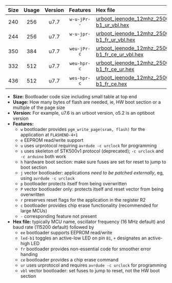 |Size|Usage|Version|Features|Hex file|
|:-:|:-:|:-:|:-:|:--|
|240|256|u7.7|`w-u-jPr--`|[urboot_jeenode_12mhz_250000bps_led-b1_ur_vbl.hex](https://raw.githubusercontent.com/stefanrueger/urboot.hex/main/boards/jeenode/fcpu_12mhz/250000_bps/urboot_jeenode_12mhz_250000bps_led-b1_ur_vbl.hex)|
|244|256|u7.7|`w-u-jpr--`|[urboot_jeenode_12mhz_250000bps_led-b1_fr_ur_vbl.hex](https://raw.githubusercontent.com/stefanrueger/urboot.hex/main/boards/jeenode/fcpu_12mhz/250000_bps/urboot_jeenode_12mhz_250000bps_led-b1_fr_ur_vbl.hex)|
|350|384|u7.7|`weu-jPr-c`|[urboot_jeenode_12mhz_250000bps_ee_led-b1_fr_ce_ur_vbl.hex](https://raw.githubusercontent.com/stefanrueger/urboot.hex/main/boards/jeenode/fcpu_12mhz/250000_bps/urboot_jeenode_12mhz_250000bps_ee_led-b1_fr_ce_ur_vbl.hex)|
|332|512|u7.7|`weu-hpr-c`|[urboot_jeenode_12mhz_250000bps_ee_led-b1_fr_ce_ur.hex](https://raw.githubusercontent.com/stefanrueger/urboot.hex/main/boards/jeenode/fcpu_12mhz/250000_bps/urboot_jeenode_12mhz_250000bps_ee_led-b1_fr_ce_ur.hex)|
|436|512|u7.7|`wes-hpr-c`|[urboot_jeenode_12mhz_250000bps_ee_led-b1_fr_ce.hex](https://raw.githubusercontent.com/stefanrueger/urboot.hex/main/boards/jeenode/fcpu_12mhz/250000_bps/urboot_jeenode_12mhz_250000bps_ee_led-b1_fr_ce.hex)|

- **Size:** Bootloader code size including small table at top end
- **Usage:** How many bytes of flash are needed, ie, HW boot section or a multiple of the page size
- **Version:** For example, u7.6 is an urboot version, o5.2 is an optiboot version
- **Features:**
  + `w` bootloader provides `pgm_write_page(sram, flash)` for the application at `FLASHEND-4+1`
  + `e` EEPROM read/write support
  + `u` uses urprotocol requiring `avrdude -c urclock` for programming
  + `s` uses skeleton of STK500v1 protocol (deprecated); `-c urclock` and `-c arduino` both work
  + `h` hardware boot section: make sure fuses are set for reset to jump to boot section
  + `j` vector bootloader: applications *need to be patched externally*, eg, using `avrdude -c urclock`
  + `p` bootloader protects itself from being overwritten
  + `P` vector bootloader only: protects itself and reset vector from being overwritten
  + `r` preserves reset flags for the application in the register R2
  + `c` bootloader provides chip erase functionality (recommended for large MCUs)
  + `-` corresponding feature not present
- **Hex file:** typically MCU name, oscillator frequency (16 MHz default) and baud rate (115200 default) followed by
  + `ee` bootloader supports EEPROM read/write
  + `led-b1` toggles an active-low LED on pin `B1`, `+` designates an active-high LED
  + `fr` bootloader provides non-essential code for smoother error handing
  + `ce` bootloader provides a chip erase command
  + `ur` uses urprotocol and requires `avrdude -c urclock` for programming
  + `vbl` vector bootloader: set fuses to jump to reset, not the HW boot section
